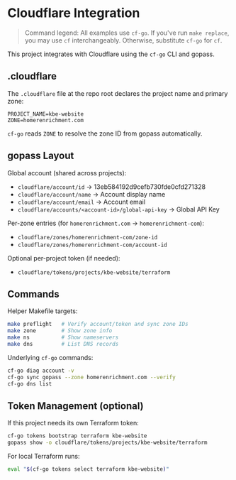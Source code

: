 # Cloudflare Integration

> Command legend: All examples use `cf-go`.
> If you've run `make replace`, you may use `cf` interchangeably.
> Otherwise, substitute `cf-go` for `cf`.

This project integrates with Cloudflare using the `cf-go` CLI and gopass.

## .cloudflare

The `.cloudflare` file at the repo root declares the project name and primary zone:

```
PROJECT_NAME=kbe-website
ZONE=homerenrichment.com
```

`cf-go` reads `ZONE` to resolve the zone ID from gopass automatically.

## gopass Layout

Global account (shared across projects):
- `cloudflare/account/id` → 13eb584192d9cefb730fde0cfd271328
- `cloudflare/account/name` → Account display name
- `cloudflare/account/email` → Account email
- `cloudflare/accounts/<account-id>/global-api-key` → Global API Key

Per-zone entries (for `homerenrichment.com` → `homerenrichment-com`):
- `cloudflare/zones/homerenrichment-com/zone-id`
- `cloudflare/zones/homerenrichment-com/account-id`

Optional per-project token (if needed):
- `cloudflare/tokens/projects/kbe-website/terraform`

## Commands

Helper Makefile targets:

```bash
make preflight   # Verify account/token and sync zone IDs
make zone        # Show zone info
make ns          # Show nameservers
make dns         # List DNS records
```

Underlying `cf-go` commands:

```bash
cf-go diag account -v
cf-go sync gopass --zone homerenrichment.com --verify
cf-go dns list
```

## Token Management (optional)

If this project needs its own Terraform token:

```bash
cf-go tokens bootstrap terraform kbe-website
gopass show -o cloudflare/tokens/projects/kbe-website/terraform
```

For local Terraform runs:

```bash
eval "$(cf-go tokens select terraform kbe-website)"
```
